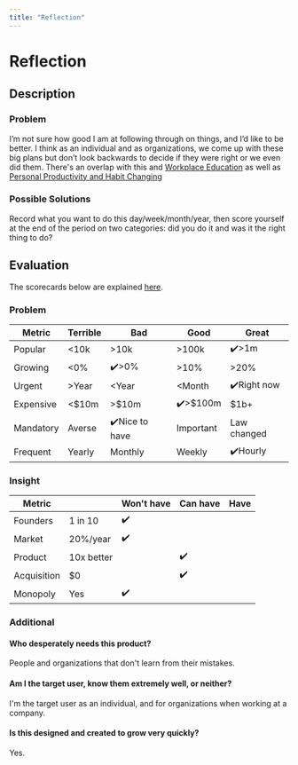 ```yaml
---
title: "Reflection"
---
```

# Reflection
## Description
### Problem
I’m not sure how good I am at following through on things, and I’d like to be better. I think as an individual and as organizations, we come up with these big plans but don’t look backwards to decide if they were right or we even did them. There's an overlap with this and [Workplace Education](/ideas/workplace-education) as well as [Personal Productivity and Habit Changing](/ideas/personal-productivity-and-habit-changing)

### Possible Solutions
Record what you want to do this day/week/month/year, then score yourself at the end of the period on two categories: did you do it and was it the right thing to do?

## Evaluation
The scorecards below are explained [here](/scorecards-explained).
### Problem
|  Metric   | Terrible | Bad        | Good        | Great        |
| --------- | ------ | ------------ | --------- | ----------- |
| Popular   | <10k   | >10k         | >100k     | ✔️>1m         |
| Growing   | <0%    | ✔️>0%          | >10%      | >20%         |
| Urgent    | >Year  | <Year        | <Month    | ✔️Right now   |
| Expensive | <$10m  | >$10m        | ✔️>$100m    | $1b+        |
| Mandatory | Averse | ✔️Nice to have | Important | Law changed |
| Frequent  | Yearly | Monthly      | Weekly    | ✔️Hourly      |

### Insight
|   Metric    |            | Won't have | Can have | Have |
| ----------- | ---------- | ---------- | -------- | ---- |
| Founders    | 1 in 10    |      ✔️      |          |      |
| Market      | 20%/year   |       ✔️     |          |      |
| Product     | 10x better |            |    ✔️      |      |
| Acquisition | $0         |            |    ✔️      |      |
| Monopoly    | Yes        |     ✔️       |          |      |

### Additional
#### Who desperately needs this product?
People and organizations that don't learn from their mistakes.

#### Am I the target user, know them extremely well, or neither?
I'm the target user as an individual, and for organizations when working at a company.

#### Is this designed and created to grow very quickly?
Yes.
